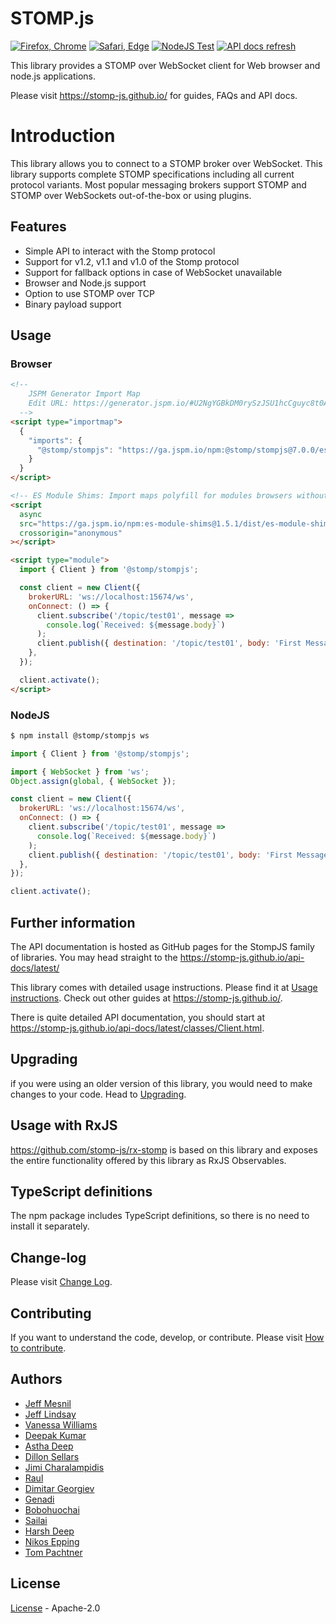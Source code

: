# STOMP.js

[![Firefox, Chrome](https://github.com/stomp-js/stompjs/actions/workflows/linux.yml/badge.svg?branch=develop)](https://github.com/stomp-js/stompjs/actions/workflows/linux.yml)
[![Safari, Edge](https://github.com/stomp-js/stompjs/actions/workflows/osx.yml/badge.svg?branch=develop)](https://github.com/stomp-js/stompjs/actions/workflows/osx.yml)
[![NodeJS Test](https://github.com/stomp-js/stompjs/actions/workflows/node-js.yml/badge.svg?branch=develop)](https://github.com/stomp-js/stompjs/actions/workflows/node-js.yml)
[![API docs refresh](https://github.com/stomp-js/stompjs/actions/workflows/docs-refresh.yml/badge.svg?branch=develop)](https://github.com/stomp-js/stompjs/actions/workflows/docs-refresh.yml)

This library provides a STOMP over WebSocket client for Web browser and node.js applications.

Please visit https://stomp-js.github.io/ for guides, FAQs and API docs.

# Introduction

This library allows you to connect to a STOMP broker over WebSocket. This library
supports complete STOMP specifications including all current protocol variants. Most
popular messaging brokers support STOMP and STOMP over WebSockets out-of-the-box
or using plugins.

## Features

- Simple API to interact with the Stomp protocol
- Support for v1.2, v1.1 and v1.0 of the Stomp protocol
- Support for fallback options in case of WebSocket unavailable
- Browser and Node.js support
- Option to use STOMP over TCP
- Binary payload support

## Usage

### Browser

```html
<!--
    JSPM Generator Import Map
    Edit URL: https://generator.jspm.io/#U2NgYGBkDM0rySzJSU1hcCguyc8t0AeTWcUO5noGega6SakliaYAYTzJAykA
  -->
<script type="importmap">
  {
    "imports": {
      "@stomp/stompjs": "https://ga.jspm.io/npm:@stomp/stompjs@7.0.0/esm6/index.js"
    }
  }
</script>

<!-- ES Module Shims: Import maps polyfill for modules browsers without import maps support (all except Chrome 89+) -->
<script
  async
  src="https://ga.jspm.io/npm:es-module-shims@1.5.1/dist/es-module-shims.js"
  crossorigin="anonymous"
></script>

<script type="module">
  import { Client } from '@stomp/stompjs';

  const client = new Client({
    brokerURL: 'ws://localhost:15674/ws',
    onConnect: () => {
      client.subscribe('/topic/test01', message =>
        console.log(`Received: ${message.body}`)
      );
      client.publish({ destination: '/topic/test01', body: 'First Message' });
    },
  });

  client.activate();
</script>
```

### NodeJS

```bash
$ npm install @stomp/stompjs ws
```

```javascript
import { Client } from '@stomp/stompjs';

import { WebSocket } from 'ws';
Object.assign(global, { WebSocket });

const client = new Client({
  brokerURL: 'ws://localhost:15674/ws',
  onConnect: () => {
    client.subscribe('/topic/test01', message =>
      console.log(`Received: ${message.body}`)
    );
    client.publish({ destination: '/topic/test01', body: 'First Message' });
  },
});

client.activate();
```

## Further information

The API documentation is hosted as GitHub pages for the StompJS family of libraries.
You may head straight to the https://stomp-js.github.io/api-docs/latest/

This library comes with detailed usage instructions. Please find it at
[Usage instructions](https://stomp-js.github.io/guide/stompjs/using-stompjs-v5.html).
Check out other guides at https://stomp-js.github.io/.

There is quite detailed API documentation,
you should start at https://stomp-js.github.io/api-docs/latest/classes/Client.html.

## Upgrading

if you were using an older version of this library, you would need to make changes
to your code. Head to
[Upgrading](https://stomp-js.github.io/#upgrading).

## Usage with RxJS

https://github.com/stomp-js/rx-stomp is based on this library and exposes the entire functionality
offered by this library as RxJS Observables.

## TypeScript definitions

The npm package includes TypeScript definitions, so there is no need to install it separately.

## Change-log

Please visit [Change Log](Change-log.md).

## Contributing

If you want to understand the code, develop, or contribute. Please visit
[How to contribute](Contribute.md).

## Authors

- [Jeff Mesnil](http://jmesnil.net/)
- [Jeff Lindsay](http://github.com/progrium)
- [Vanessa Williams](http://github.com/fridgebuzz)
- [Deepak Kumar](https://github.com/kum-deepak)
- [Astha Deep](https://github.com/astha183)
- [Dillon Sellars](https://github.com/dillon-sellars)
- [Jimi Charalampidis](https://github.com/jimic)
- [Raul](https://github.com/rulonder)
- [Dimitar Georgiev](https://github.com/iMitaka)
- [Genadi](https://github.com/genadis)
- [Bobohuochai](https://github.com/bobohuochai)
- [Sailai](https://github.com/sailai)
- [Harsh Deep](https://github.com/harsh183)
- [Nikos Epping](https://github.com/Nikos410)
- [Tom Pachtner](https://github.com/tomamatics)

## License

[License](LICENSE) - Apache-2.0
